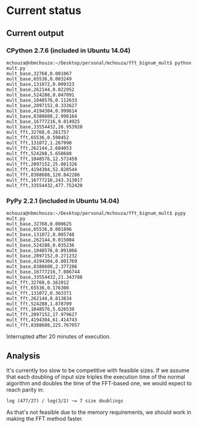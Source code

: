 # Current status

## Current output

### CPython 2.7.6 (included in Ubuntu 14.04)

    mchouza@nbmchouza:~/Desktop/personal/mchouza/fft_bignum_mult$ python mult.py 
    mult_base,32768,0.001067
    mult_base,65536,0.003249
    mult_base,131072,0.009323
    mult_base,262144,0.022952
    mult_base,524288,0.047091
    mult_base,1048576,0.112633
    mult_base,2097152,0.333627
    mult_base,4194304,0.999614
    mult_base,8388608,2.996164
    mult_base,16777216,9.014925
    mult_base,33554432,26.953920
    mult_fft,32768,0.281757
    mult_fft,65536,0.598452
    mult_fft,131072,1.267990
    mult_fft,262144,2.684053
    mult_fft,524288,5.658688
    mult_fft,1048576,12.572459
    mult_fft,2097152,25.081326
    mult_fft,4194304,52.820544
    mult_fft,8388608,120.842286
    mult_fft,16777216,243.313017
    mult_fft,33554432,477.752420

### PyPy 2.2.1 (included in Ubuntu 14.04)

    mchouza@nbmchouza:~/Desktop/personal/mchouza/fft_bignum_mult$ pypy mult.py 
    mult_base,32768,0.000625
    mult_base,65536,0.001896
    mult_base,131072,0.005748
    mult_base,262144,0.015004
    mult_base,524288,0.035236
    mult_base,1048576,0.091066
    mult_base,2097152,0.271232
    mult_base,4194304,0.801769
    mult_base,8388608,2.377286
    mult_base,16777216,7.086744
    mult_base,33554432,21.343788
    mult_fft,32768,0.162012
    mult_fft,65536,0.176300
    mult_fft,131072,0.363371
    mult_fft,262144,0.813834
    mult_fft,524288,1.878709
    mult_fft,1048576,5.626539
    mult_fft,2097152,17.979627
    mult_fft,4194304,61.414743
    mult_fft,8388608,225.767057

Interrupted after 20 minutes of execution.

## Analysis

It's currently too slow to be competitive with feasible sizes. If we assume that each doubling of input size triples the execution time of the normal algorithm and doubles the time of the FFT-based one, we would expect to reach parity in:

    log (477/27) / log(3/2) ~= 7 size doublings

As that's not feasible due to the memory requirements, we should work in making the FFT method faster.
